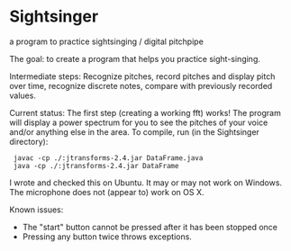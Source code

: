 Sightsinger
===========

a program to practice sightsinging / digital pitchpipe

The goal: to create a program that helps you practice sight-singing.

Intermediate steps: Recognize pitches, record pitches and display pitch over time, recognize discrete notes,
compare with previously recorded values.

Current status: The first step (creating a working fft) works! The program will display a power spectrum for you to see the pitches of your voice and/or anything else in the area.
To compile, run (in the Sightsinger directory):   

     javac -cp ./:jtransforms-2.4.jar DataFrame.java    
     java -cp ./:jtransforms-2.4.jar DataFrame
 
I wrote and checked this on Ubuntu. It may or may not work on Windows. The microphone does not (appear to) work on OS X.

Known issues:

* The "start" button cannot be pressed after it has been stopped once
* Pressing any button twice throws exceptions.